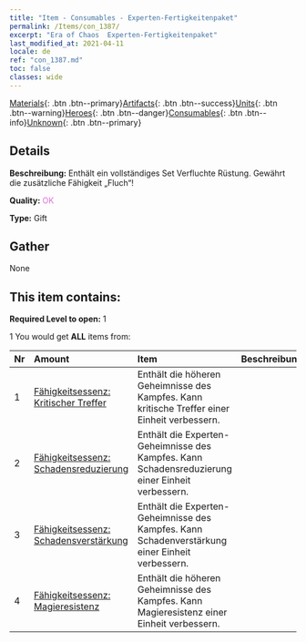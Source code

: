 ```yaml
---
title: "Item - Consumables - Experten-Fertigkeitenpaket"
permalink: /Items/con_1387/
excerpt: "Era of Chaos  Experten-Fertigkeitenpaket"
last_modified_at: 2021-04-11
locale: de
ref: "con_1387.md"
toc: false
classes: wide
---
```

 [Materials](/de/Items/){: .btn .btn--primary}[Artifacts](/de/Items/Artifacts/){: .btn .btn--success}[Units](/de/Items/Units/){: .btn .btn--warning}[Heroes](/de/Items/Heroes/){: .btn .btn--danger}[Consumables](/de/Items/Consumables/){: .btn .btn--info}[Unknown](/de/Items/Unknown/){: .btn .btn--primary}

## Details
 **Beschreibung:** Enthält ein vollständiges Set Verfluchte Rüstung. Gewährt die zusätzliche Fähigkeit „Fluch“!

 **Quality:** <span style="color: #DA70D6">OK</span>

 **Type:** Gift

## Gather

  None

## This item contains:

 **Required Level to open:** 1

 1 You would get **ALL** items  from:

  | Nr | Amount |     Item    | Beschreibung |
  |:---|:-------|:------------|:-----------:|
  | 1 | [Fähigkeitsessenz: Kritischer Treffer](/de/Items/con_1115/) | Enthält die höheren Geheimnisse des Kampfes. Kann kritische Treffer einer Einheit verbessern. | 
  | 2 | [Fähigkeitsessenz: Schadensreduzierung](/de/Items/con_1116/) | Enthält die Experten-Geheimnisse des Kampfes. Kann Schadensreduzierung einer Einheit verbessern. | 
  | 3 | [Fähigkeitsessenz: Schadensverstärkung](/de/Items/con_1117/) | Enthält die Experten-Geheimnisse des Kampfes. Kann Schadenverstärkung einer Einheit verbessern. | 
  | 4 | [Fähigkeitsessenz: Magieresistenz](/de/Items/con_1118/) | Enthält die höheren Geheimnisse des Kampfes. Kann Magieresistenz einer Einheit verbessern. | 

